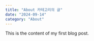 ```yaml
---
title: "About 카테고리의 글"
date: "2024-09-14"
category: "About"
---
```


This is the content of my first blog post.
